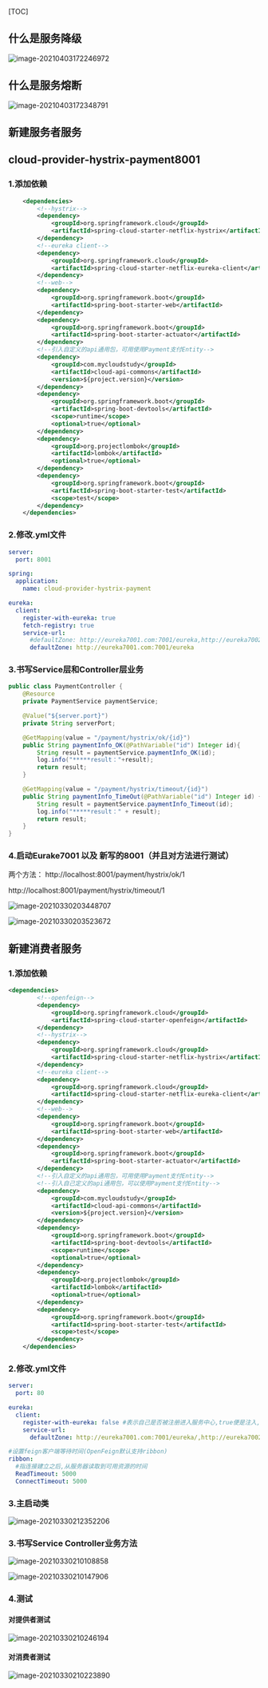 [TOC]

## 什么是服务降级

![image-20210403172246972](C:\Users\Administrator.MACHENI-KA32LTP\AppData\Roaming\Typora\typora-user-images\image-20210403172246972.png)



## 什么是服务熔断

![image-20210403172348791](C:\Users\Administrator.MACHENI-KA32LTP\AppData\Roaming\Typora\typora-user-images\image-20210403172348791.png)

## 新建服务者服务

## cloud-provider-hystrix-payment8001

### 1.添加依赖

```xml
    <dependencies>
        <!--hystrix-->
        <dependency>
            <groupId>org.springframework.cloud</groupId>
            <artifactId>spring-cloud-starter-netflix-hystrix</artifactId>
        </dependency>
        <!--eureka client-->
        <dependency>
            <groupId>org.springframework.cloud</groupId>
            <artifactId>spring-cloud-starter-netflix-eureka-client</artifactId>
        </dependency>
        <!--web-->
        <dependency>
            <groupId>org.springframework.boot</groupId>
            <artifactId>spring-boot-starter-web</artifactId>
        </dependency>
        <dependency>
            <groupId>org.springframework.boot</groupId>
            <artifactId>spring-boot-starter-actuator</artifactId>
        </dependency>
        <!--引入自定义的api通用包，可用使用Payment支付Entity-->
        <dependency>
            <groupId>com.mycloudstudy</groupId>
            <artifactId>cloud-api-commons</artifactId>
            <version>${project.version}</version>
        </dependency>
        <dependency>
            <groupId>org.springframework.boot</groupId>
            <artifactId>spring-boot-devtools</artifactId>
            <scope>runtime</scope>
            <optional>true</optional>
        </dependency>
        <dependency>
            <groupId>org.projectlombok</groupId>
            <artifactId>lombok</artifactId>
            <optional>true</optional>
        </dependency>
        <dependency>
            <groupId>org.springframework.boot</groupId>
            <artifactId>spring-boot-starter-test</artifactId>
            <scope>test</scope>
        </dependency>
    </dependencies>
```



### 2.修改.yml文件

```yml
server:
  port: 8001

spring:
  application:
    name: cloud-provider-hystrix-payment

eureka:
  client:
    register-with-eureka: true
    fetch-registry: true
    service-url:
      #defaultZone: http://eureka7001.com:7001/eureka,http://eureka7002.com:7002/eureka
      defaultZone: http://eureka7001.com:7001/eureka

```



### 3.书写Service层和Controller层业务

```java
public class PaymentController {
    @Resource
    private PaymentService paymentService;

    @Value("${server.port}")
    private String serverPort;

    @GetMapping(value = "/payment/hystrix/ok/{id}")
    public String paymentInfo_OK(@PathVariable("id") Integer id){
        String result = paymentService.paymentInfo_OK(id);
        log.info("*****result："+result);
        return result;
    }

    @GetMapping(value = "/payment/hystrix/timeout/{id}")
    public String paymentInfo_TimeOut(@PathVariable("id") Integer id) {
        String result = paymentService.paymentInfo_Timeout(id);
        log.info("*****result：" + result);
        return result;
    }
}
```



### 4.启动Eurake7001 以及 新写的8001（并且对方法进行测试）

两个方法：
http://localhost:8001/payment/hystrix/ok/1

http://localhost:8001/payment/hystrix/timeout/1

![image-20210330203448707](C:\Users\Administrator.MACHENI-KA32LTP\AppData\Roaming\Typora\typora-user-images\image-20210330203448707.png)

![image-20210330203523672](C:\Users\Administrator.MACHENI-KA32LTP\AppData\Roaming\Typora\typora-user-images\image-20210330203523672.png)



## 新建消费者服务

### 1.添加依赖

```xml
<dependencies>
        <!--openfeign-->
        <dependency>
            <groupId>org.springframework.cloud</groupId>
            <artifactId>spring-cloud-starter-openfeign</artifactId>
        </dependency>
        <!--hystrix-->
        <dependency>
            <groupId>org.springframework.cloud</groupId>
            <artifactId>spring-cloud-starter-netflix-hystrix</artifactId>
        </dependency>
        <!--eureka client-->
        <dependency>
            <groupId>org.springframework.cloud</groupId>
            <artifactId>spring-cloud-starter-netflix-eureka-client</artifactId>
        </dependency>
        <!--web-->
        <dependency>
            <groupId>org.springframework.boot</groupId>
            <artifactId>spring-boot-starter-web</artifactId>
        </dependency>
        <dependency>
            <groupId>org.springframework.boot</groupId>
            <artifactId>spring-boot-starter-actuator</artifactId>
        </dependency>
        <!--引入自定义的api通用包，可用使用Payment支付Entity-->
        <!--引入自己定义的api通用包，可以使用Payment支付Entity-->
        <dependency>
            <groupId>com.mycloudstudy</groupId>
            <artifactId>cloud-api-commons</artifactId>
            <version>${project.version}</version>
        </dependency>
        <dependency>
            <groupId>org.springframework.boot</groupId>
            <artifactId>spring-boot-devtools</artifactId>
            <scope>runtime</scope>
            <optional>true</optional>
        </dependency>
        <dependency>
            <groupId>org.projectlombok</groupId>
            <artifactId>lombok</artifactId>
            <optional>true</optional>
        </dependency>
        <dependency>
            <groupId>org.springframework.boot</groupId>
            <artifactId>spring-boot-starter-test</artifactId>
            <scope>test</scope>
        </dependency>
    </dependencies>
```



### 2.修改.yml文件

```yml
server:
  port: 80

eureka:
  client:
    register-with-eureka: false #表示自己是否被注册进入服务中心,true便是注入,false 便是不注入
    service-url:
      defaultZone: http://eureka7001.com:7001/eureka/,http://eureka7002.com:7002/eureka

#设置feign客户端等待时间(OpenFeign默认支持ribbon)
ribbon:
  #指连接建立之后,从服务器读取到可用资源的时间
  ReadTimeout: 5000
  ConnectTimeout: 5000
```

### 3.主启动类

![image-20210330212352206](C:\Users\Administrator.MACHENI-KA32LTP\AppData\Roaming\Typora\typora-user-images\image-20210330212352206.png)

### 3.书写Service Controller业务方法

![image-20210330210108858](C:\Users\Administrator.MACHENI-KA32LTP\AppData\Roaming\Typora\typora-user-images\image-20210330210108858.png)



![image-20210330210147906](C:\Users\Administrator.MACHENI-KA32LTP\AppData\Roaming\Typora\typora-user-images\image-20210330210147906.png)

### 4.测试

#### 对提供者测试

![image-20210330210246194](C:\Users\Administrator.MACHENI-KA32LTP\AppData\Roaming\Typora\typora-user-images\image-20210330210246194.png)

#### 对消费者测试

![image-20210330210223890](C:\Users\Administrator.MACHENI-KA32LTP\AppData\Roaming\Typora\typora-user-images\image-20210330210223890.png)


